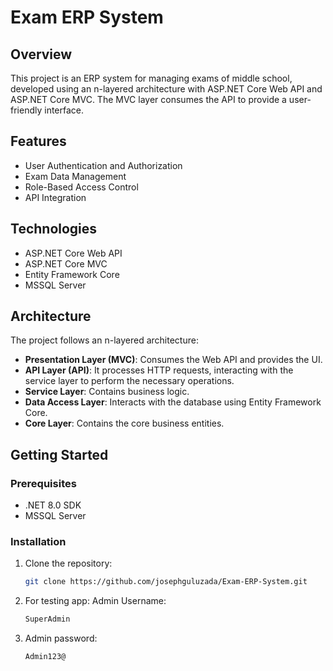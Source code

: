# Exam ERP System

## Overview
This project is an ERP system for managing exams of middle school, developed using an n-layered architecture with ASP.NET Core Web API and ASP.NET Core MVC. The MVC layer consumes the API to provide a user-friendly interface.

## Features
- User Authentication and Authorization
- Exam Data Management
- Role-Based Access Control
- API Integration

## Technologies
- ASP.NET Core Web API
- ASP.NET Core MVC
- Entity Framework Core
- MSSQL Server

## Architecture
The project follows an n-layered architecture:

- **Presentation Layer (MVC)**: Consumes the Web API and provides the UI.
- **API Layer (API)**: It processes HTTP requests, interacting with the service layer to perform the necessary operations.
- **Service Layer**: Contains business logic.
- **Data Access Layer**: Interacts with the database using Entity Framework Core.
- **Core Layer**: Contains the core business entities.

## Getting Started

### Prerequisites
- .NET 8.0 SDK
- MSSQL Server

### Installation

1. Clone the repository:
   ```sh
   git clone https://github.com/josephguluzada/Exam-ERP-System.git

2. For testing app:
   Admin Username:
   ```sh
   SuperAdmin
3. Admin password:
   ```sh
   Admin123@   
